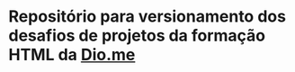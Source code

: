 <h1>Repositório para versionamento dos desafios de projetos da formação HTML da <a href="https://www.dio.me/" target=_blank>Dio.me</a></h1>
